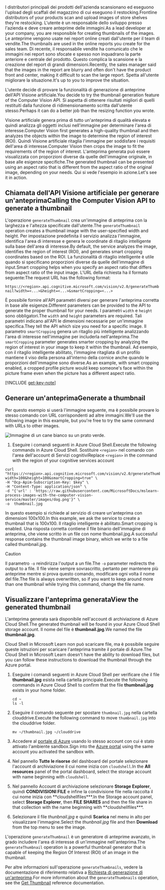 <span data-ttu-id="cf458-101">I distributori principali dei prodotti dell'azienda scansionano ed eseguono l'upload degli scaffali del magazzino di cui eseguono il restocking.</span><span class="sxs-lookup"><span data-stu-id="cf458-101">Frontline distributors of your products scan and upload images of store shelves they're restocking.</span></span> <span data-ttu-id="cf458-102">L'utente è un responsabile dello sviluppo presso l'azienda e deve creare anteprime delle immagini.</span><span class="sxs-lookup"><span data-stu-id="cf458-102">As a lead developer at your company, you are responsible for creating thumbnails of the images.</span></span> <span data-ttu-id="cf458-103">Le anteprime vengono usate nei report online creati dall'utente per il team di vendite.</span><span class="sxs-lookup"><span data-stu-id="cf458-103">The thumbnails are used in the online reports you create for the sales team.</span></span> <span data-ttu-id="cf458-104">Di recente, il responsabile vendite ha comunicato che le immagini nei report sono sfocate e spesso non inquadrano la parte anteriore e centrale del prodotto. Questo complica la scansione e la creazione del report di grandi dimensioni.</span><span class="sxs-lookup"><span data-stu-id="cf458-104">Recently, the sales manager said that the images in the report are blurry and often don't have the product front and center, making it difficult to scan the large report.</span></span> <span data-ttu-id="cf458-105">Spetta all'utente migliorare la situazione.</span><span class="sxs-lookup"><span data-stu-id="cf458-105">It's up to you to improve the situation.</span></span>

<span data-ttu-id="cf458-106">L'utente decide di provare la funzionalità di generazione di anteprime dell'API Visione artificiale.</span><span class="sxs-lookup"><span data-stu-id="cf458-106">You decide to try the thumbnail generation feature of the Computer Vision API.</span></span> <span data-ttu-id="cf458-107">Si aspetta di ottenere risultati migliori di quelli restituiti dalla funzione di ridimensionamento scritta dall'utente stesso.</span><span class="sxs-lookup"><span data-stu-id="cf458-107">Perhaps it can do a better job than the resizing function you wrote.</span></span>

<span data-ttu-id="cf458-108">Visione artificiale genera prima di tutto un'anteprima di qualità elevata e quindi analizza gli oggetti inclusi nell'immagine per determinare l'area di interesse.</span><span class="sxs-lookup"><span data-stu-id="cf458-108">Computer Vision first generates a high-quality thumbnail and then analyzes the objects within the image to determine the region of interest (ROI).</span></span> <span data-ttu-id="cf458-109">Quindi Visione artificiale ritaglia l'immagine per soddisfare i requisiti dell'area di interesse.</span><span class="sxs-lookup"><span data-stu-id="cf458-109">Computer Vision then crops the image to fit the requirements of the region of interest.</span></span> <span data-ttu-id="cf458-110">L'anteprima generata può essere visualizzata con proporzioni diverse da quelle dell'immagine originale, in base alle esigenze specifiche.</span><span class="sxs-lookup"><span data-stu-id="cf458-110">The generated thumbnail can be presented using an aspect ratio that is different from the aspect ratio of the original image, depending on your needs.</span></span> <span data-ttu-id="cf458-111">Qui si vede l'esempio in azione.</span><span class="sxs-lookup"><span data-stu-id="cf458-111">Let's see it in action.</span></span>

## <a name="calling-the-computer-vision-api-to-generate-a-thumbnail"></a><span data-ttu-id="cf458-112">Chiamata dell'API Visione artificiale per generare un'anteprima</span><span class="sxs-lookup"><span data-stu-id="cf458-112">Calling the Computer Vision API to generate a thumbnail</span></span>

<span data-ttu-id="cf458-113">L'operazione `generateThumbnail` crea un'immagine di anteprima con la larghezza e l'altezza specificate dall'utente.</span><span class="sxs-lookup"><span data-stu-id="cf458-113">The `generateThumbnail` operation creates a thumbnail image with the user-specified width and height.</span></span> <span data-ttu-id="cf458-114">Per impostazione predefinita il servizio analizza l'immagine, identifica l'area di interesse e genera le coordinate di ritaglio intelligente sulla base dell'area di interesse.</span><span class="sxs-lookup"><span data-stu-id="cf458-114">By default, the service analyzes the image, identifies the region of interest (ROI), and generates smart cropping coordinates based on the ROI.</span></span> <span data-ttu-id="cf458-115">La funzionalità di ritaglio intelligente è utile quando si specificano proporzioni diverse da quelle dell'immagine di input.</span><span class="sxs-lookup"><span data-stu-id="cf458-115">Smart cropping helps when you specify an aspect ratio that differs from aspect ratio of the input image.</span></span> <span data-ttu-id="cf458-116">L'URL della richiesta ha il formato seguente:</span><span class="sxs-lookup"><span data-stu-id="cf458-116">The request URL has the following format:</span></span>

`https://<region>.api.cognitive.microsoft.com/vision/v2.0/generateThumbnail?width=<...>&height=<...>&smartCropping=<...>`

<span data-ttu-id="cf458-117">È possibile fornire all'API parametri diversi per generare l'anteprima corretta in base alle esigenze.</span><span class="sxs-lookup"><span data-stu-id="cf458-117">Different parameters can be provided to the API to generate the proper thumbnail for your needs.</span></span> <span data-ttu-id="cf458-118">I parametri `width` e `height` sono obbligatori.</span><span class="sxs-lookup"><span data-stu-id="cf458-118">The `width` and `height` parameters are required.</span></span> <span data-ttu-id="cf458-119">Tali parametri indicano all'API le dimensioni necessarie per un'immagine specifica.</span><span class="sxs-lookup"><span data-stu-id="cf458-119">They tell the API which size you need for a specific image.</span></span> <span data-ttu-id="cf458-120">Il parametro `smartCropping` genera un ritaglio più intelligente analizzando l'area di interesse nell'immagine per includerla nell'anteprima.</span><span class="sxs-lookup"><span data-stu-id="cf458-120">The `smartCropping` parameter generates smarter cropping by analyzing the region of interest in your image to keep it within the thumbnail.</span></span> <span data-ttu-id="cf458-121">Ad esempio, con il ritaglio intelligente abilitato, l'immagine ritagliata di un profilo mantiene il viso della persona all'interno della cornice anche quando le proporzioni dell'immagine sono diverse.</span><span class="sxs-lookup"><span data-stu-id="cf458-121">As an example, with smart cropping enabled, a cropped profile picture would keep someone's face within the picture frame even when the picture has a different aspect ratio.</span></span>

[!INCLUDE [get-key-note](./get-key.md)]

## <a name="generate-a-thumbnail"></a><span data-ttu-id="cf458-122">Generare un'anteprima</span><span class="sxs-lookup"><span data-stu-id="cf458-122">Generate a thumbnail</span></span>

<span data-ttu-id="cf458-123">Per questo esempio si userà l'immagine seguente, ma è possibile provare lo stesso comando con URL corrispondenti ad altre immagini.</span><span class="sxs-lookup"><span data-stu-id="cf458-123">We'll use the following image in this example, but you're free to try the same command with URLs to other images.</span></span>

![Immagine di un cane bianco su un prato verde.](../media/4-dog.png)

1. <span data-ttu-id="cf458-125">Eseguire i comandi seguenti in Azure Cloud Shell.</span><span class="sxs-lookup"><span data-stu-id="cf458-125">Execute the following commands in Azure Cloud Shell.</span></span> <span data-ttu-id="cf458-126">Sostituire `<region>` nel comando con l'area dell'account di Servizi cognitivi</span><span class="sxs-lookup"><span data-stu-id="cf458-126">Replace `<region>` in the command with the region of your cognitive services account</span></span>

```azurecli
curl "https://<region>.api.cognitive.microsoft.com/vision/v2.0/generateThumbnail?width=100&height=100&smartCropping=true" \
-H "Ocp-Apim-Subscription-Key: $key" \
-H "Content-Type: application/json" \
-d "{'url' : 'https://raw.githubusercontent.com/MicrosoftDocs/mslearn-process-images-with-the-computer-vision-service/master/images/dog.png'}" \
-o  thumbnail.jpg
```

<span data-ttu-id="cf458-127">In questo esempio si richiede al servizio di creare un'anteprima con dimensioni 100x100.</span><span class="sxs-lookup"><span data-stu-id="cf458-127">In this example, we ask the service to create a thumbnail that is 100x100.</span></span> <span data-ttu-id="cf458-128">Il ritaglio intelligente è abilitato.</span><span class="sxs-lookup"><span data-stu-id="cf458-128">Smart cropping is enabled.</span></span> <span data-ttu-id="cf458-129">Una risposta corretta contiene il file binario dell'immagine di anteprima, che viene scritto in un file con nome thumbnail.jpg.</span><span class="sxs-lookup"><span data-stu-id="cf458-129">A successful response contains the thumbnail image binary, which we write to a file called thumbnail.jpg.</span></span>

> [!CAUTION]
> <span data-ttu-id="cf458-130">Il parametro `-o` reindirizza l'output a un file.</span><span class="sxs-lookup"><span data-stu-id="cf458-130">The `-o` parameter redirects the output to a file.</span></span> <span data-ttu-id="cf458-131">Il file viene sempre sovrascritto, pertanto per mantenere più anteprime mentre si prova questo comando, modificare ogni volta il nome del file.</span><span class="sxs-lookup"><span data-stu-id="cf458-131">The file is always overwritten, so if you want to keep around  more than one thumbnail while trying this command, change the file name.</span></span>

## <a name="view-the-generated-thumbnail"></a><span data-ttu-id="cf458-132">Visualizzare l'anteprima generata</span><span class="sxs-lookup"><span data-stu-id="cf458-132">View the generated thumbnail</span></span>

<span data-ttu-id="cf458-133">L'anteprima generata sarà disponibile nell'account di archiviazione di Azure Cloud Shell.</span><span class="sxs-lookup"><span data-stu-id="cf458-133">The generated thumbnail will be found in your Azure Cloud Shell storage account.</span></span> <span data-ttu-id="cf458-134">Il nome del file è **thumbnail.jpg**.</span><span class="sxs-lookup"><span data-stu-id="cf458-134">We named the file **thumbnail.jpg**.</span></span>

<span data-ttu-id="cf458-135">Cloud Shell in Microsoft Learn non può scaricare file, ma è possibile seguire queste istruzioni per scaricare l'anteprima tramite il portale di Azure.</span><span class="sxs-lookup"><span data-stu-id="cf458-135">The Cloud Shell in Microsoft Learn doesn't have the ability to download files, but you can follow these instructions to download the thumbnail through the Azure portal.</span></span>

1. <span data-ttu-id="cf458-136">Eseguire i comandi seguenti in Azure Cloud Shell per verificare che il file **thumbnail.jpg** esista nella cartella principale.</span><span class="sxs-lookup"><span data-stu-id="cf458-136">Execute the following commands in Azure Cloud Shell to confirm that the file **thumbnail.jpg** exists in your home folder.</span></span>

    ```azurecli
    cd ~
    ls -l
    ```



1. <span data-ttu-id="cf458-137">Eseguire il comando seguente per spostare `thumbnail.jpg` nella cartella clouddrive.</span><span class="sxs-lookup"><span data-stu-id="cf458-137">Execute the following command to move `thumbnail.jpg` into the clouddrive folder.</span></span>

    ```azurecli
    mv ~/thumbnail.jpg ~/clouddrive
    ```
1. <span data-ttu-id="cf458-138">Accedere al [portale di Azure](https://portal.azure.com/learn.docs.microsoft.com?azure-portal=true) usando lo stesso account con cui è stato attivato l'ambiente sandbox.</span><span class="sxs-lookup"><span data-stu-id="cf458-138">Sign into the [Azure portal](https://portal.azure.com/learn.docs.microsoft.com?azure-portal=true) using the same account you activated the sandbox with.</span></span>
1. <span data-ttu-id="cf458-139">Nel pannello **Tutte le risorse** del dashboard del portale selezionare l'account di archiviazione il cui nome inizia con `cloudshell`.</span><span class="sxs-lookup"><span data-stu-id="cf458-139">In the **All resources** panel of the portal dashboard, select the storage account with name beginning with `cloudshell`.</span></span>
1. <span data-ttu-id="cf458-140">Nel pannello Account di archiviazione selezionare **Storage Explorer**, quindi **CONDIVISIONI FILE** e infine la condivisione file nella raccolta il cui nome inizia con \*\*cloudshellfiles\*\*\*.</span><span class="sxs-lookup"><span data-stu-id="cf458-140">In the Storage account panel, select **Storage Explorer**, then **FILE SHARES** and then the file share in that collection with the name beginning with \*\*cloudshellfiles\*\*\*.</span></span>
1. <span data-ttu-id="cf458-141">Selezionare il file *thunbnail.jpg* e quindi **Scarica** nel menu in alto per visualizzare l'immagine.</span><span class="sxs-lookup"><span data-stu-id="cf458-141">Select the *thunbnail.jpg* file and then **Download** from the top menu to see the image.</span></span>

<span data-ttu-id="cf458-142">L'operazione `generateThumbnail` è un generatore di anteprime avanzato, in grado includere l'area di interesse di un'immagine nell'anteprima.</span><span class="sxs-lookup"><span data-stu-id="cf458-142">The `generateThumbnail` operation is a powerful thumbnail generator that is capable of keeping the Region Of Interest (ROI) of an image in the thumbnail.</span></span>

<span data-ttu-id="cf458-143">Per altre informazioni sull'operazione `generateThumbnails`, vedere la documentazione di riferimento relativa a [Richiesta di generazione di un'anteprima](https://westus.dev.cognitive.microsoft.com/docs/services/5adf991815e1060e6355ad44/operations/56f91f2e778daf14a499e1fb).</span><span class="sxs-lookup"><span data-stu-id="cf458-143">For more information about the `generateThumbnails` operation, see the [Get Thumbnail](https://westus.dev.cognitive.microsoft.com/docs/services/5adf991815e1060e6355ad44/operations/56f91f2e778daf14a499e1fb) reference documentation.</span></span>
